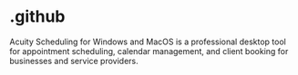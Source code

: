 # .github
Acuity Scheduling for Windows and MacOS is a professional desktop tool for appointment scheduling, calendar management, and client booking for businesses and service providers.

